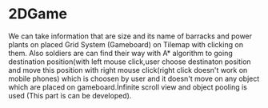 # 2DGame
We can take information that are size and its name of barracks and power plants on placed Grid System (Gameboard) on Tilemap with clicking on them.
Also soldiers are can find their way with A* algorithm to going destination position(with left mouse click,user choose destinaton position and move this position with right mouse click(right click doesn't work on mobile phones) which is choosen by user and it doesn't move on any object
which are placed on gameboard.İnfinite scroll view and object pooling is used (This part is can be developed).
